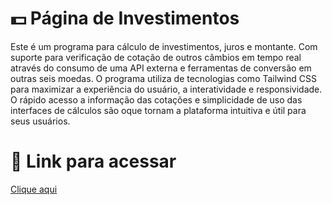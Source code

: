 # 💵 Página de Investimentos 
Este é um programa para cálculo de investimentos, juros e montante.  Com suporte para verificação de cotação de outros câmbios em tempo real através do consumo de uma API externa e ferramentas de conversão em outras seis moedas. O programa utiliza de tecnologias como Tailwind CSS para maximizar a experiência do usuário, a interatividade e responsividade. O rápido acesso a informação das cotações e simplicidade de uso das interfaces de cálculos são oque tornam a plataforma intuitiva e útil para seus usuários.
# 🔗 Link para acessar
[Clique aqui](https://matheusdrumond.github.io/deploy-drumond-invest/)
